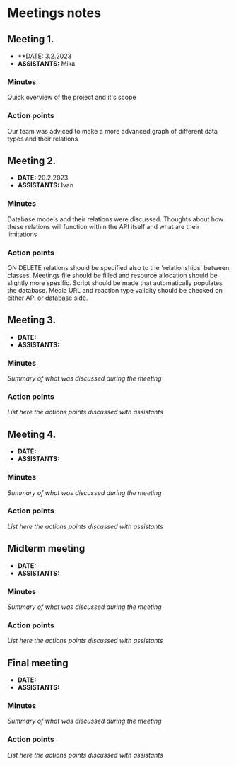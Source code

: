 # Meetings notes

## Meeting 1.
* **DATE: 3.2.2023
* **ASSISTANTS:** Mika

### Minutes
Quick overview of the project and it's scope

### Action points
Our team was adviced to make a more advanced graph of different data types and their relations




## Meeting 2.
* **DATE:** 20.2.2023
* **ASSISTANTS:** Ivan

### Minutes
Database models and their relations were discussed. Thoughts about how these relations will function within the API itself and what are their limitations

### Action points
ON DELETE relations should be specified also to the 'relationships' between classes. Meetings file should be filled and resource allocation should be slightly more spesific. Script should be made that automatically populates the database. Media URL and reaction type validity should be checked on either API or database side.




## Meeting 3.
* **DATE:**
* **ASSISTANTS:**

### Minutes
*Summary of what was discussed during the meeting*

### Action points
*List here the actions points discussed with assistants*




## Meeting 4.
* **DATE:**
* **ASSISTANTS:**

### Minutes
*Summary of what was discussed during the meeting*

### Action points
*List here the actions points discussed with assistants*




## Midterm meeting
* **DATE:**
* **ASSISTANTS:**

### Minutes
*Summary of what was discussed during the meeting*

### Action points
*List here the actions points discussed with assistants*




## Final meeting
* **DATE:**
* **ASSISTANTS:**

### Minutes
*Summary of what was discussed during the meeting*

### Action points
*List here the actions points discussed with assistants*




